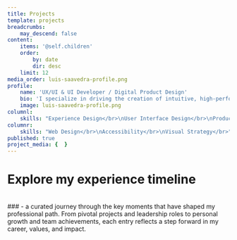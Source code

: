 ```yaml
---
title: Projects
template: projects
breadcrumbs:
    may_descend: false
content:
    items: '@self.children'
    order:
        by: date
        dir: desc
    limit: 12
media_order: luis-saavedra-profile.png
profile:
    name: 'UX/UI & UI Developer / Digital Product Design'
    bio: 'I specialize in driving the creation of intuitive, high-performing digital products across diverse platforms, leveraging expertise in UX, UI, and front-end development. Based in Melbourne, I focus on e-commerce CRO and robust design systems.'
    image: luis-saavedra-profile.png
columnl:
    skills: "Experience Design</br>\nUser Interface Design</br>\nProduct Design</br>"
columnr:
    skills: "Web Design</br>\nAccessibility</br>\nVisual Strategy</br>"
published: true
project_media: {  }
---
```


# Explore my experience timeline
<br>
### - a curated journey through the key moments that have shaped my professional path. From pivotal projects and leadership roles to personal growth and team achievements, each entry reflects a step forward in my career, values, and impact.